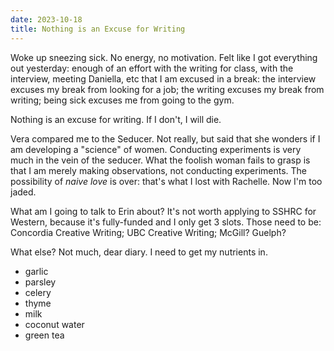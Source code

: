```yaml
---
date: 2023-10-18
title: Nothing is an Excuse for Writing
---
```


Woke up sneezing sick. No energy, no motivation. Felt like I got everything out yesterday: enough of an effort with the writing for class, with the interview, meeting Daniella, etc that I am excused in a break: the interview excuses my break from looking for a job; the writing excuses my break from writing; being sick excuses me from going to the gym.

Nothing is an excuse for writing. If I don't, I will die.

Vera compared me to the Seducer. Not really, but said that she wonders if I am developing a "science" of women. Conducting experiments is very much in the vein of the seducer. What the foolish woman fails to grasp is that I am merely making observations, not conducting experiments. The possibility of *naive love* is over: that's what I lost with Rachelle. Now I'm too jaded.

What am I going to talk to Erin about? It's not worth applying to SSHRC for Western, because it's fully-funded and I only get 3 slots. Those need to be: Concordia Creative Writing; UBC Creative Writing; McGill? Guelph?

What else? Not much, dear diary. I need to get my nutrients in.

- garlic
- parsley
- celery
- thyme
- milk
- coconut water
- green tea
